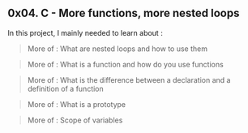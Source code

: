 ## 0x04. C - More functions, more nested loops

In this project, I mainly needed to learn about :
> More of : What are nested loops and how to use them

> More of : What is a function and how do you use functions

> More of : What is the difference between a declaration and a definition of a function

> More of : What is a prototype

> More of : Scope of variables
